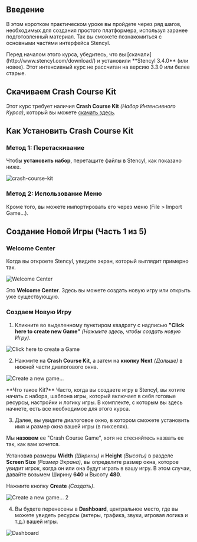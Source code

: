 ## Введение

В этом коротком практическом уроке вы пройдете через ряд шагов, необходимых для создания простого платформера, используя заранее подготовленный материал. Так вы сможете познакомиться с основными частями интерфейса Stencyl.

<div class="note">
Перед началом этого курса, убедитесь, что вы [скачали](http://www.stencyl.com/download/) и установили **Stencyl 3.4.0** (или новее). Этот интенсивный курс не рассчитан на версию 3.3.0 или белее старые.
</div>

## Скачиваем Crash Course Kit

Этот курс требует наличия **Crash Course Kit** *(Набор Интенсивного Курса)*, который вы можете [скачать здесь](https://github.com/Stencyl/stencylpedia/blob/master/crash-course-1/Crash%20Course%20Kit.stencyl?raw=true).


## Как Установить Crash Course Kit

### Метод 1: Перетаскивание
Чтобы **установить набор**, перетащите файлы в Stencyl, как показано ниже.

![crash-course-kit](http://static.stencyl.com/pedia2/ch1/cc/DragDropCrashCourse.png)

### Метод 2: Использование Меню
Кроме того, вы можете импортировать его через меню (File > Import Game…).

## Создание Новой Игры (Часть 1 из 5)

### Welcome Center
Когда вы откроете Stencyl, увидите экран, который выглядит примерно так.

![Welcome Center](https://raw.githubusercontent.com/Stencyl/stencylpedia/master/crash-course-1/images/crash-course-1.png)

Это **Welcome Center**. Здесь вы можете создать новую игру или открыть уже существующую.

### Создаем Новую Игру
1. Кликните во выделенному пунктиром квадрату с надписью **"Click here to create new Game"** *(Нажмите здесь, чтобы создать новую Игру)*.

  ![Click here to create a Game](https://raw.githubusercontent.com/Stencyl/stencylpedia/master/crash-course-1/images/crash-course-2.png)

2. Нажмите на **Crash Course Kit**, а затем на **кнопку Next** *(Дальше)* в нижней части диалогового окна.

  ![Create a new game...](https://raw.githubusercontent.com/Stencyl/stencylpedia/master/crash-course-1/images/crash-course-3.png)

  <div class="note">
  **Что такое Kit?** Часто, когда вы создаете игру в Stencyl, вы хотите начать с набора, шаблона игры, который включает в себя готовые ресурсы, настройки и логику игры. В комплекте, с которым вы здесь начнете, есть все необходимое для этого курса.
  </div>

3. Далее, вы увидите диалоговое окно, в котором сможете установить имя и размер окна вашей игры (в пикселях).

  Мы **назовем** ее "Crash Course Game", хотя не стесняйтесь назвать ее так, как вам хочется.

  Установив размеры **Width** *(Ширины)* и **Height** *(Высоты)* в разделе **Screen Size** *(Размер Экрана)*, вы определите размер окна, которое увидит игрок, когда он или она будут играть в вашу игру. В этом случаи, давайте возьмем Ширину **640** и Высоту **480**.

  Нажмите кнопку **Create** *(Создать)*.

  ![Create a new game... 2](https://raw.githubusercontent.com/Stencyl/stencylpedia/master/crash-course-1/images/crash-course-4.png)<br/>

4. Вы будете перенесены в **Dashboard**, центральное место, где вы можете увидеть ресурсы (актеры, графика, звуки, игровая логика и т.д.) вашей игры.

![Dashboard](https://raw.githubusercontent.com/Stencyl/stencylpedia/master/crash-course-1/images/crash-course-5.png)
